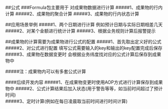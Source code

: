 ##公式
###Formula包主要用于 对成果物数据进行计算
#####1、成果物的行内计算
#####2、成果物的聚合计算
#####3、成果物的行内状态计算   

##应用场景举例
#####1、两个日期进行计算  例如预计日期与实际日期相差几天
#####2、对某个金额进行统计计算
#####3、根据业务规则计算后报警提示

##成果物的计算需要为成果物进行公式的配置
#####1、首先取出定义好的公式  
#####2、对公式进行配置 填写公式需要输入的key和输出的key配置完成后保存 
#####3、成果物在数据变更时 会根据业务纬度找对应的公式计算后保存到成果物中

#####注：成果物内可以有多套公式计算
        
####后续开发内容
#####1、在成果物变更时使用AOP方式进行计算保存到成果物中
#####2、公式计算结果后加入状态(用于警告等等，如当前时间超过了预计时间)        
#####3、定时计算(例如在每日凌晨取当前时间进行时间计算)        
   
